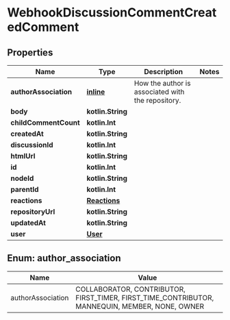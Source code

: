 
# WebhookDiscussionCommentCreatedComment

## Properties
Name | Type | Description | Notes
------------ | ------------- | ------------- | -------------
**authorAssociation** | [**inline**](#AuthorAssociation) | How the author is associated with the repository. | 
**body** | **kotlin.String** |  | 
**childCommentCount** | **kotlin.Int** |  | 
**createdAt** | **kotlin.String** |  | 
**discussionId** | **kotlin.Int** |  | 
**htmlUrl** | **kotlin.String** |  | 
**id** | **kotlin.Int** |  | 
**nodeId** | **kotlin.String** |  | 
**parentId** | **kotlin.Int** |  | 
**reactions** | [**Reactions**](Reactions.md) |  | 
**repositoryUrl** | **kotlin.String** |  | 
**updatedAt** | **kotlin.String** |  | 
**user** | [**User**](User.md) |  | 


<a id="AuthorAssociation"></a>
## Enum: author_association
Name | Value
---- | -----
authorAssociation | COLLABORATOR, CONTRIBUTOR, FIRST_TIMER, FIRST_TIME_CONTRIBUTOR, MANNEQUIN, MEMBER, NONE, OWNER



